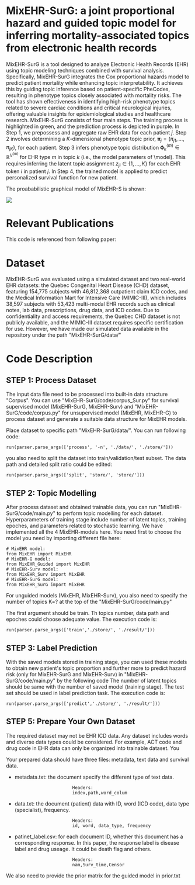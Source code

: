 # MixEHR-SurG: a joint proportional hazard and guided topic model for inferring mortality-associated topics from electronic health records

MixEHR-SurG is a tool designed to analyze Electronic Health Records (EHR) using topic modeling techniques combined with survival analysis. Specifically, MixEHR-SurG integrates the Cox proportional hazards model to predict patient mortality while enhancing topic interpretability. It achieves this by guiding topic inference based on patient-specific PheCodes, resulting in phenotype topics closely associated with mortality risks. The tool has shown effectiveness in identifying high-risk phenotype topics related to severe cardiac conditions and critical neurological injuries, offering valuable insights for epidemiological studies and healthcare research. MixEHR-SurG consists of four main steps. The training process is highlighted in green, and the prediction process is depicted in purple. In Step 1, we prepossess and aggregate raw EHR data for each patient $j$.  Step 2 involves determining a $K$-dimensional phenotype topic prior, $\boldsymbol{\uppi}_j = (\pi_{j1}, \ldots, \pi_{jK})$, for each patient. Step 3 infers phenotype topic distribution $\boldsymbol{\upphi}_k^{(m)} \in \mathbb{R}^{V^{(m)}}$ for EHR type $m$ in topic $k$ (i.e., the model parameters of \model). This requires inferring the latent topic assignment $z_{ji}\in\{1,\ldots,K\}$ for each EHR token $i$ in patient $j$. In Step 4, the trained model is applied to predict personalized survival function for new patient. 

The proababilistic graphical model of MixEHR-S is shown:


<img src="https://github.com/li-lab-mcgill/MixEHR-SurG#:~:text=1%20minute%20ago-,Model_gen.pdf,-Add%20files%20via">



# Relevant Publications

This code is referenced from following paper:

>

# Dataset

MixEHR-SurG was evaluated using a simulated dataset and two real-world EHR datasets: the Quebec Congenital Heart Disease (CHD) dataset, featuring 154,775 subjects with 46,812,368 outpatient claim ICD codes, and the Medical Information Mart for Intensive Care (MIMIC-III), which includes 38,597 subjects with 53,423 multi-modal EHR records such as clinical notes, lab data, prescriptions, drug data, and ICD codes. Due to confidentiality and access requirements, the Quebec CHD dataset is not publicly available, and the MIMIC-III dataset requires specific certification for use. However, we have made our simulated data available in the repository under the path "MixEHR-SurG/data/"

# Code Description

## STEP 1: Process Dataset

The input data file need to be processed into built-in data structure "Corpus". You can use "MixEHR-SurG/code/corpus_Sur.py" for survival supervised model (MixEHR-SurG, MixEHR-Surv) and "MixEHR-SurG/code/corpus.py" for unsupervised model (MixEHR, MixEHR-G) to process dataset and generate a suitable data structure for MixEHR models.

Place dataset to specific path "MixEHR-SurG/data/". You can run following code:

    run(parser.parse_args(['process', '-n', './data/', './store/']))
    
you also need to split the dataset into train/validation/test subset. The data path and detailed split ratio could be edited:
    
    run(parser.parse_args(['split', 'store/', 'store/']))

## STEP 2: Topic Modelling

After process dataset and obtained trainable data, you can run "MixEHR-SurG/code/main.py" to perform topic modelling for each dataset. 
Hyperparameters of training stage include number of latent topics,  training epoches, and parameters related to stochastic learning. We have implemented all the 4 MixEHR-models here. You need first to choose the model you need by importing different file here:

    # MixEHR model:
    from MixEHR import MixEHR
    # MixEHR-G model:
    from MixEHR_Guided import MixEHR
    # MixEHR-Surv model:
    from MixEHR_Surv import MixEHR
    # MixEHR-SurG model:
    from MixEHR_SurG import MixEHR
For unguided models (MixEHR, MixEHR-Surv), you also need to specify the number of topics K=? at the top of the "MixEHR-SurG/code/main.py"

The first argument should be train. Th topics number, data path and epoches could choose adequate value. The execution code is:

    run(parser.parse_args(['train','./store/', './result/']))
    

## STEP 3: Label Prediction

With the saved models stored in training stage, you can used these models to obtain new patient's topic proportion and further more to predict hazard risk (only for MixEHR-SurG and MixEHR-Surv) in "MixEHR-SurG/code/main.py" by the following code
The number of latent topics should be same with the number of saved model (training stage). 
The test set should be used in label prediction task. The execution code is:

    run(parser.parse_args(['predict','./store/', './result/']))
    

## STEP 5: Prepare Your Own Dataset

The required dataset may not be EHR ICD data. Any dataset includes words and diverse data types could be considered. 
For example, ACT code and drug code in EHR data can only be organized into trainable dataset. You 

Your prepared data should have three files: metadata, text data and survival data.
- metadata.txt: the document specify the different type of text data.

                            Headers:
                            index,path,word_colum 

- data.txt: the document (patient) data with ID, word (ICD code), data type (specialist), frequency.

                            Headers:
                            id, word, data_type, frequency 


- patinet_label.csv: for each document ID, whether this document has a corresponding response. In this paper, the response label is disease label and drug useage. It could be death flag and others. 

                            Headers:
                            nam,Surv_time,Censor


We also need to provide the prior matrix for the guided model in prior.txt

                            






